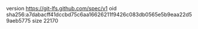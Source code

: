 version https://git-lfs.github.com/spec/v1
oid sha256:a7dabacff41dccbd75c6aa16626211f9426c083db0565e5b9eaa22d59aeb5775
size 22170
